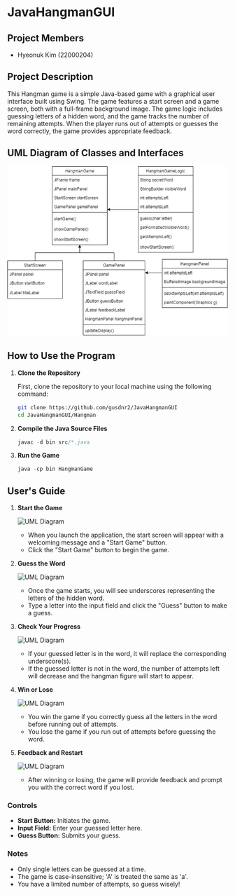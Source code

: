 # JavaHangmanGUI

## Project Members

- Hyeonuk Kim (22000204)


## Project Description

This Hangman game is a simple Java-based game with a graphical user interface built using Swing. The game features a start screen and a game screen, both with a full-frame background image. The game logic includes guessing letters of a hidden word, and the game tracks the number of remaining attempts. When the player runs out of attempts or guesses the word correctly, the game provides appropriate feedback.

## UML Diagram of Classes and Interfaces
![UML Diagram](./img/Hangman.jpg)

## How to Use the Program

1. **Clone the Repository**

   First, clone the repository to your local machine using the following command:

   ```bash
   git clone https://github.com/gusdnr2/JavaHangmanGUI
   cd JavaHangmanGUI/Hangman

2. **Compile the Java Source Files**
   ```java
   javac -d bin src/*.java

3. **Run the Game**
   ```java
   java -cp bin HangmanGame

## User's Guide

1. **Start the Game**
   
   ![UML Diagram](./img/h1.PNG)
   - When you launch the application, the start screen will appear with a welcoming message and a "Start Game" button.
   - Click the "Start Game" button to begin the game.
     

2. **Guess the Word**
   
   ![UML Diagram](./img/h2.PNG)
   - Once the game starts, you will see underscores representing the letters of the hidden word.
   - Type a letter into the input field and click the "Guess" button to make a guess.

3. **Check Your Progress**
   
   ![UML Diagram](./img/h4.PNG)
   - If your guessed letter is in the word, it will replace the corresponding underscore(s).
   - If the guessed letter is not in the word, the number of attempts left will decrease and the hangman figure will start to appear.

4. **Win or Lose**
   
   ![UML Diagram](./img/h3.PNG)
   - You win the game if you correctly guess all the letters in the word before running out of attempts.
   - You lose the game if you run out of attempts before guessing the word.

5. **Feedback and Restart**
    
    ![UML Diagram](./img/h5.PNG)
   - After winning or losing, the game will provide feedback and prompt you with the correct word if you lost.

### Controls

- **Start Button:** Initiates the game.
- **Input Field:** Enter your guessed letter here.
- **Guess Button:** Submits your guess.

### Notes

- Only single letters can be guessed at a time.
- The game is case-insensitive; 'A' is treated the same as 'a'.
- You have a limited number of attempts, so guess wisely!
